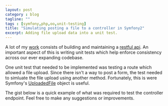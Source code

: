```yaml
---
layout: post
category : blog
tagline: ""
tags : [symfony,php,oo,unit-testing]
title: "Simulating posting a file to a controller in Symfony2"
excerpt: Adding file upload data into a unit test.
---
```


A lot of my <a href="http://www.originalcottages.co.uk" rel="nofollow">work</a> consists of building and maintaining a <a href="http://en.wikipedia.org/wiki/Representational_state_transfer" rel="nofollow">restful api</a>.  An important aspect of this is writing unit tests which help enforce consistency across our ever expanding codebase.

One unit test that needed to be implemented was testing a route which allowed a file upload.  Since there isn't a way to post a form, the test needed to simluate the file upload using another method.  Fortunately, this is were Symfony's <a href="http://api.symfony.com/2.3/Symfony/Component/HttpFoundation/File/UploadedFile.html" rel="nofollow">UploadedFile</a> object is useful.

The gist below is a quick example of what was required to test the controller endpoint.  Feel free to make any suggestions or improvements.

<script src="https://gist.github.com/alexwyett/7babe88fbd09b0cb72bb.js"></script>
